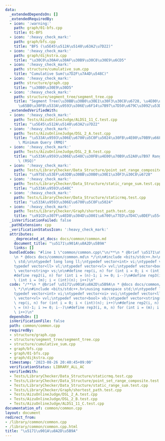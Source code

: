 ```yaml
---
data:
  _extendedDependsOn: []
  _extendedRequiredBy:
  - icon: ':warning:'
    path: graph/01-bfs.cpp
    title: 01-BFS
  - icon: ':heavy_check_mark:'
    path: graph/bfs.cpp
    title: "BFS (\u5E45\u512A\u5148\u63A2\u7D22)"
  - icon: ':heavy_check_mark:'
    path: graph/dijkstra.cpp
    title: "\u30C0\u30A4\u30AF\u30B9\u30C8\u30E9\u6CD5"
  - icon: ':heavy_check_mark:'
    path: structure/cumulative_sum.cpp
    title: "Cumulative Sum(\u7D2F\u7A4D\u548C)"
  - icon: ':heavy_check_mark:'
    path: structure/graph.cpp
    title: "\u30B0\u30E9\u30D5"
  - icon: ':heavy_check_mark:'
    path: structure/segment_tree/segment_tree.cpp
    title: "Segment Tree(\u30BB\u30B0\u30E1\u30F3\u30C8\u6728, \u4E00\u70B9\u3092\u66F4\
      \u65B0\u30FB\u533A\u9593\u306E\u6F14\u7B97\u7D50\u679C\u3092\u53D6\u5F97)"
  _extendedVerifiedWith:
  - icon: ':heavy_check_mark:'
    path: Tests/AizuOnlineJudge/ALDS1_11_C.test.cpp
    title: "\u5E45\u512A\u5148\u63A2\u7D22"
  - icon: ':heavy_check_mark:'
    path: Tests/AizuOnlineJudge/DSL_2_A.test.cpp
    title: "\u533A\u9593\u306E\u6700\u5C0F\u5024\u30FB\u4E00\u70B9\u66F4\u65B0 Range\
      \ Minimum Query (RMQ)"
  - icon: ':heavy_check_mark:'
    path: Tests/AizuOnlineJudge/DSL_2_B.test.cpp
    title: "\u533A\u9593\u306E\u548C\u30FB\u4E00\u70B9\u52A0\u7B97 Range Sum Query\
      \ (RSQ)"
  - icon: ':heavy_check_mark:'
    path: Tests/LibraryChecker/Data_Structure/point_set_range_composite.test.cpp
    title: "\u975E\u53EF\u63DB\u30BB\u30B0\u30E1\u30F3\u30C8\u6728"
  - icon: ':heavy_check_mark:'
    path: Tests/LibraryChecker/Data_Structure/static_range_sum.test.cpp
    title: "\u533A\u9593\u548C"
  - icon: ':heavy_check_mark:'
    path: Tests/LibraryChecker/Data_Structure/staticrmq.test.cpp
    title: "\u533A\u9593\u306E\u6700\u5C0F\u5024"
  - icon: ':heavy_check_mark:'
    path: Tests/LibraryChecker/Graph/shortest_path.test.cpp
    title: "\u91CD\u307F\u4ED8\u304D\u3001\u6700\u77ED\u7D4C\u8DEF\u554F\u984C"
  _isVerificationFailed: false
  _pathExtension: cpp
  _verificationStatusIcon: ':heavy_check_mark:'
  attributes:
    _deprecated_at_docs: docs/common/common.md
    document_title: "\u5171\u901A\u8A2D\u5B9A"
    links: []
  bundledCode: "#line 1 \"common/common.cpp\"\n/**\n * @brief \u5171\u901A\u8A2D\u5B9A\
    \n * @docs docs/common/common.md\n */\n\n#include <bits/stdc++.h>\nusing namespace\
    \ std;\n\ntypedef long long ll;\ntypedef vector<int> vi;\ntypedef vector<vi> vvi;\n\
    typedef vector<ll> vl;\ntypedef vector<vl> vvl;\ntypedef vector<bool> vb;\ntypedef\
    \ vector<string> vs;\n\n#define rep(i, n) for (int i = 0; i < (int)(n); i++)\n\
    #define rep2(i, n) for (int i = (n)-1; i >= 0; i--)\n#define rep3(i, m, n) for\
    \ (int i = (m); i < (int)(n); i++)\n"
  code: "/**\n * @brief \u5171\u901A\u8A2D\u5B9A\n * @docs docs/common/common.md\n\
    \ */\n\n#include <bits/stdc++.h>\nusing namespace std;\n\ntypedef long long ll;\n\
    typedef vector<int> vi;\ntypedef vector<vi> vvi;\ntypedef vector<ll> vl;\ntypedef\
    \ vector<vl> vvl;\ntypedef vector<bool> vb;\ntypedef vector<string> vs;\n\n#define\
    \ rep(i, n) for (int i = 0; i < (int)(n); i++)\n#define rep2(i, n) for (int i\
    \ = (n)-1; i >= 0; i--)\n#define rep3(i, m, n) for (int i = (m); i < (int)(n);\
    \ i++)\n"
  dependsOn: []
  isVerificationFile: false
  path: common/common.cpp
  requiredBy:
  - structure/graph.cpp
  - structure/segment_tree/segment_tree.cpp
  - structure/cumulative_sum.cpp
  - graph/bfs.cpp
  - graph/01-bfs.cpp
  - graph/dijkstra.cpp
  timestamp: '2023-08-26 20:40:45+09:00'
  verificationStatus: LIBRARY_ALL_AC
  verifiedWith:
  - Tests/LibraryChecker/Data_Structure/staticrmq.test.cpp
  - Tests/LibraryChecker/Data_Structure/point_set_range_composite.test.cpp
  - Tests/LibraryChecker/Data_Structure/static_range_sum.test.cpp
  - Tests/LibraryChecker/Graph/shortest_path.test.cpp
  - Tests/AizuOnlineJudge/DSL_2_A.test.cpp
  - Tests/AizuOnlineJudge/DSL_2_B.test.cpp
  - Tests/AizuOnlineJudge/ALDS1_11_C.test.cpp
documentation_of: common/common.cpp
layout: document
redirect_from:
- /library/common/common.cpp
- /library/common/common.cpp.html
title: "\u5171\u901A\u8A2D\u5B9A"
---
```

